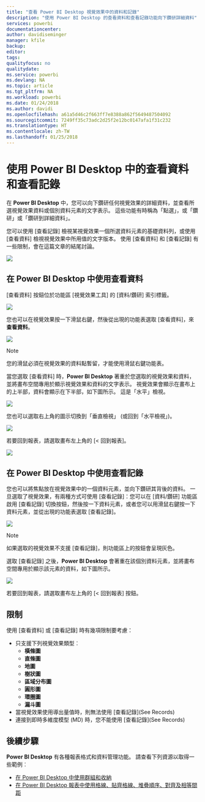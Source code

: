 ```yaml
---
title: "查看 Power BI Desktop 視覺效果中的資料和記錄"
description: "使用 Power BI Desktop 的查看資料和查看記錄功能向下鑽研詳細資料"
services: powerbi
documentationcenter: 
author: davidiseminger
manager: kfile
backup: 
editor: 
tags: 
qualityfocus: no
qualitydate: 
ms.service: powerbi
ms.devlang: NA
ms.topic: article
ms.tgt_pltfrm: NA
ms.workload: powerbi
ms.date: 01/24/2018
ms.author: davidi
ms.openlocfilehash: a61a5d46c2f663ff7e8388a862f5649487504092
ms.sourcegitcommit: 7249ff35c73adc2d25f2e12bc0147afa1f31c232
ms.translationtype: HT
ms.contentlocale: zh-TW
ms.lasthandoff: 01/25/2018
---
```

# <a name="use-see-data-and-see-records-in-power-bi-desktop"></a>使用 Power BI Desktop 中的查看資料和查看記錄
在 **Power BI Desktop** 中，您可以向下鑽研任何視覺效果的詳細資料，並查看所選視覺效果資料或個別資料元素的文字表示。 這些功能有時稱為「點選」，或「鑽研」或「鑽研到詳細資料」。

您可以使用 [查看記錄] 檢視某視覺效果一個所選資料元素的基礎資料列，或使用 [查看資料] 檢視視覺效果中所用值的文字版本。 使用 [查看資料] 和 [查看記錄] 有一些限制，會在這篇文章的結尾討論。

![](media/desktop-see-data-see-records/see-data-see-records_1.png)

## <a name="using-see-data-in-power-bi-desktop"></a>在 Power BI Desktop 中使用查看資料
[查看資料] 按鈕位於功能區 [視覺效果工具] 的 [資料/鑽研] 索引標籤。

![](media/desktop-see-data-see-records/see-data-see-records_2.png)

您也可以在視覺效果按一下滑鼠右鍵，然後從出現的功能表選取 [查看資料]，來**查看資料**。

![](media/desktop-see-data-see-records/see-data-see-records_3.png)

> [!NOTE]
> 您的滑鼠必須在視覺效果的資料點暫留，才能使用滑鼠右鍵功能表。
> 
> 

當您選取 [查看資料] 時，**Power BI Desktop** 著重於您選取的視覺效果和資料，並將畫布空間專用於顯示視覺效果和資料的文字表示。 視覺效果會顯示在畫布上的上半部，資料會顯示在下半部，如下圖所示。 這是「水平」檢視。

![](media/desktop-see-data-see-records/see-data-see-records_4.png)

您也可以選取右上角的圖示切換到「垂直檢視」 (或回到「水平檢視」)。

![](media/desktop-see-data-see-records/see-data-see-records_5.png)

若要回到報表，請選取畫布左上角的 [< 回到報表]。

![](media/desktop-see-data-see-records/see-data-see-records_6.png)

## <a name="using-see-records-in-power-bi-desktop"></a>在 Power BI Desktop 中使用查看記錄
您也可以將焦點放在視覺效果中的一個資料元素，並向下鑽研其背後的資料。 一旦選取了視覺效果，有兩種方式可使用 [查看記錄]：您可以在 [資料/鑽研] 功能區啟用 [查看記錄] 切換按鈕，然後按一下資料元素，或者您可以用滑鼠右鍵按一下資料元素，並從出現的功能表選取 [查看記錄]。

![](media/desktop-see-data-see-records/see-data-see-records_7.png)

> [!NOTE]
> 如果選取的視覺效果不支援 [查看記錄]，則功能區上的按鈕會呈現灰色。
> 
> 

選取 [查看記錄] 之後，**Power BI Desktop** 會著重在該個別資料元素，並將畫布空間專用於顯示該元素的資料，如下圖所示。

![](media/desktop-see-data-see-records/see-data-see-records_8.png)

若要回到報表，請選取畫布左上角的 [< 回到報表] 按鈕。

## <a name="limitations"></a>限制
使用 [查看資料] 或 [查看記錄] 時有幾項限制要考慮：

* 只支援下列視覺效果類型︰
  * **橫條圖**
  * **直條圖**
  * **地圖**
  * **樹狀圖**
  * **區域分布圖**
  * **圓形圖**
  * **環圈圖**
  * **漏斗圖**
* 當視覺效果使用導出量值時，則無法使用 [查看記錄]\(See Records)
* 連接到即時多維度模型 (MD) 時，您不能使用 [查看記錄]\(See Records)

## <a name="next-steps"></a>後續步驟
**Power BI Desktop** 有各種報表格式和資料管理功能。 請查看下列資源以取得一些範例︰

* [在 Power BI Desktop 中使用群組和收納](desktop-grouping-and-binning.md)
* [在 Power BI Desktop 報表中使用格線、貼齊格線、堆疊順序、對齊及相等間距](desktop-gridlines-snap-to-grid.md)

